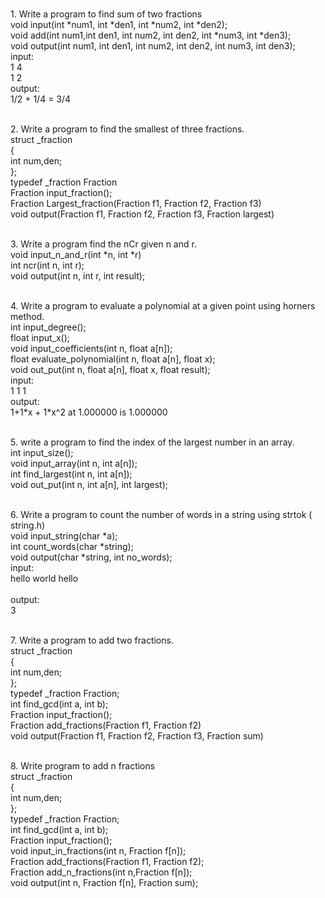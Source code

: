 <br> 1.	Write a program to find sum of two fractions
	<br> void input(int \*num1, int \*den1, int \*num2, int \*den2);
	<br> void add(int num1,int den1, int num2, int den2, int \*num3, int \*den3);
	<br> void output(int num1, int den1, int num2, int den2, int num3, int den3);
	<br> input:
	<br> 1 4
	<br> 1 2
	<br> output:
	<br> 1/2 + 1/4 = 3/4

<br> 2.	Write a program to find the smallest of three fractions.
	<br> struct _fraction 
	<br> {
	<br>    int num,den;
	<br> };
	<br> typedef _fraction Fraction
	<br> Fraction input_fraction();
	<br> Fraction Largest_fraction(Fraction f1, Fraction f2, Fraction f3)
	<br> void output(Fraction f1, Fraction f2, Fraction f3, Fraction largest)


<br> 3.	Write a program find the nCr given n and r. 
	<br> void input_n_and_r(int \*n, int \*r)
	<br> int ncr(int n, int r);
	<br> void output(int n, int r, int result);

<br> 4. Write a program to evaluate a polynomial at a given point using horners method.
	<br> int input_degree();
	<br> float input_x();
	<br> void input_coefficients(int n, float a[n]);
	<br> float evaluate_polynomial(int n, float a[n], float x);
	<br> void out_put(int n, float a[n], float x, float result);
	<br> input:
	<br> 1 1 1
	<br> output:
	<br> 1+1\*x + 1\*x^2 at 1.000000 is 1.000000

	
<br> 5. write a program to find the index of the largest number in an array.
	<br> int input_size();
	<br> void input_array(int n, int a[n]);
	<br> int find_largest(int n, int a[n]);
	<br> void out_put(int n, int a[n], int largest);


<br> 6. Write a program to count the number of words in a string using strtok ( string.h)
	<br> void input_string(char *a);
	<br> int count_words(char \*string);
	<br> void output(char \*string, int no_words);
	<br> input:
	<br> hello world hello
	<br> 
	<br> output:
	<br> 3
	
<br> 7. Write a program to add two fractions.
	<br> struct _fraction 
	<br> {
	<br>    int num,den;
	<br> };
	<br> typedef _fraction Fraction;
	<br> int find_gcd(int a, int b);
	<br> Fraction input_fraction();
	<br> Fraction add_fractions(Fraction f1, Fraction f2)
	<br> void output(Fraction f1, Fraction f2, Fraction f3, Fraction sum)
	
<br> 8. Write program to add n fractions
	<br> struct _fraction 
	<br> {
	<br>    int num,den;
	<br> };
	<br> typedef _fraction Fraction;
	<br> int find_gcd(int a, int b);
	<br> Fraction input_fraction();
	<br> void input_in_fractions(int n, Fraction f[n]);
	<br> Fraction add_fractions(Fraction f1, Fraction f2);
	<br> Fraction add_n_fractions(int n,Fraction f[n]);
	<br> void output(int n, Fraction f[n], Fraction sum);
